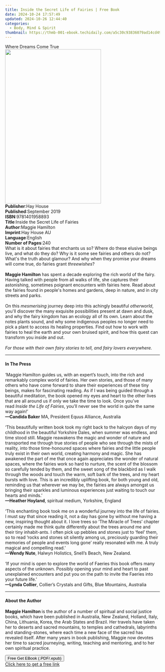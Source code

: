 ```yaml
---
title: Inside the Secret Life of Fairies | Free Book
date: 2024-10-24 17:57:49
updated: 2024-10-26 12:44:40
categories:
  - Body, Mind & Spirit
thumbnail: https://thmb-001-ebook.techidaily.com/a5c30c93836079ad14cd49f93a128bfa6c9e3921b54d90d96ed0a999bdb37180.jpg
---
```

<main id="book-container">
  <div class="flex flex-col">
    <div class="book-brief flex-1 py-6 px-4 sm:p-6 md:py-10 md:px-8">
      <!-- brief-->
      <div class="book-brief-main">Where Dreams Come True</div>
    </div>
    <div
      class="book-meta-info flex-1 grid gap-4 col-start-1 col-end-3 row-start-1 sm:mb-6 sm:grid-cols-4 lg:gap-6 lg:col-start-2 lg:row-end-6 lg:row-span-6 lg:mb-0"
    >
      <div
        class="book-meta-info-left place-content-center mt-4 p-4 text-sm leading-6 col-start-2 col-span-2 dark:text-slate-400"
      >
        <img
          class="w-full h-500 object-cover rounded-lg sm:h-255 sm:col-span-2 lg:col-span-full"
          src="https://img-001-ebook.techidaily.com/f31677dd90f9ca6f174b5a0ff48276ab0e623bb88c1fbb223a5ea2ce73ddbf91.jpg"
          alt=""
          width="312"
          height="500"
        />
      </div>
      <div
        class="book-meta-info-right mt-2 col-start-1 row-start-2 col-span-3 self-center"
      >
        <!-- meta data  -->
        <div class="flex flex-col px-4 md:px-8">
          <div class="flex-1">
            <strong>Publisher</strong>:<span class="px-2">Hay House</span>
          </div>
          <div class="flex-1">
            <strong>Published</strong>:<span class="px-2">September 2019</span>
          </div>
          <div class="flex-1">
            <strong>ISBN</strong>:<span class="px-2">9781401958893</span>
          </div>
          <div class="flex-1">
            <strong>Title</strong>:<span class="px-2"
              >Inside the Secret Life of Fairies</span
            >
          </div>
          <div class="flex-1">
            <strong>Author</strong>:<span class="px-2">Maggie Hamilton</span>
          </div>
          <div class="flex-1">
            <strong>Imprint</strong>:<span class="px-2">Hay House AU</span>
          </div>
          <div class="flex-1">
            <strong>Language</strong>:<span class="px-2">English</span>
          </div>
          <div class="flex-1">
            <strong>Number of Pages</strong>:<span class="px-2">240</span>
          </div>
        </div>
      </div>
    </div>
    <div class="book-description flex-1 py-6 px-4 sm:p-6 md:py-10 md:px-8">
      <div class="book-description-main">
        <div accordion-content="" id="description">
          What is it about fairies that enchants us so? Where do these elusive
          beings live, and what do they do? Why is it some see fairies and
          others do not? What's the truth about glamour? And why when they
          promise your dreams will come true, do fairies grant
          <i>threewishes</i>? <br /><br /><b>Maggie Hamilton</b> has spent a
          decade exploring the rich world of the fairy. Having talked with
          people from all walks of life, she captures their astonishing,
          sometimes poignant encounters with fairies here. Read about the
          fairies found in people's homes and gardens, deep in nature, and in
          city streets and parks. <br /><br />On this <i>mesmerising</i> journey
          deep into this achingly beautiful <i>otherworld</i>, you'll discover
          the many exquisite possibilities present at dawn and dusk, and why the
          fairy kingdom has an ecology all of its own. Learn about the notes
          plants sound, and why some indigenous peoples no longer need to pick a
          plant to access its healing properties. Find out how to work with
          fairies to heal the earth and your own bruised spirit, and how this
          quest can transform you inside and out. <br /><br /><i
            >For those with their own fairy stories to tell, and fairy lovers
            everywhere.</i
          >
        </div>
        <div class="accordion-fader"></div>
      </div>
    </div>
    <div class="book-excerpts flex-1 py-6 px-4 sm:p-6 md:py-10 md:px-8">
      <!-- excerpts-->
      <div class="book-excerpts-main">
        <hr />
        <h4 class="placeholder placeholder-heading">
          <span>In The Press</span>
        </h4>
        <p>
          ‘Maggie Hamilton guides us, with an expert’s touch, into the rich and
          remarkably complex world of fairies. Her own stories, and those of
          many others who have come forward to share their experiences of these
          tiny beings, makes for fascinating reading. As if I was being guided
          through a beautiful meditation, the book opened my eyes and heart to
          the other lives that are all around us if only we take the time to
          look. Once you’ve read&nbsp;<i>Inside the Life of Fairies</i>, you’ll
          never see the world in quite the same way again!’&nbsp;<br /><b
            >—Candida Baker</b
          >
          MA, President Equus Alliance, Australia<br /><br />‘This beautifully
          written book took my right back to the halcyon days of my childhood in
          the beautiful Yorkshire Dales, when summer was endless, and time stood
          still. Maggie reawakens the magic and wonder of nature and transported
          me through true stories of people who see through the mists of
          reality, into those time-honoured spaces where fairies and the little
          people truly exist in their own world, creating harmony and magic. She
          has awakened the part of me that once again appreciates the wonder of
          natural spaces, where the fairies work so hard to nurture, the scent
          of the blossom so carefully tended by them, and the sweet song of the
          blackbird as I walk through the woods and touch the warm, soft bark of
          the trees, and my heart bursts with love. This is an incredibly
          uplifting book, for both young and old, reminding us that wherever we
          may be, the fairies are always amongst us bringing their sparkles and
          luminous experiences just waiting to touch our hearts and minds.’<br /><b
            >—Heather Hoyland</b
          >, spiritual medium, Yorkshire, England<br />&nbsp;<br />‘This
          enchanting book took me on a wonderful journey into the life of
          fairies. I must say that since reading it, not a day has gone by
          without me having a new, inspiring thought about it. I love trees so
          ‘The Miracle of Trees’ chapter certainly made me think quite
          differently about the trees around me and their tiny inhabit-ants. I
          often pick up pebbles and stones just to ‘feel’ them, so to read
          ‘rocks and stones sit silently among us, preciously guarding their
          memories of people and events long gone’ really resonated with me. A
          truly magical and compelling read.’<br /><b>—Wendy Nute</b>, Halwyn
          Holistics, Snell’s Beach, New Zealand.<br /><br />‘If your mind is
          open to explore the world of Faeries this book offers many aspects of
          the unknown. Possibly opening your mind and heart to past unexplained
          encounters and put you on the path to invite the Faeries into your
          future life.’<br /><b>—Lynda Collier</b>, Collier’s Crystals and
          Gifts, Blue Mountains, Australia
        </p>
      </div>
    </div>
    <div class="book-about-author flex-1 py-6 px-4 sm:p-6 md:py-10 md:px-8">
      <!-- about author-->
      <div class="book-main-author-main">
        <hr />
        <h4 class="placeholder placeholder-heading">
          <span>About the Author</span>
        </h4>
        <p>
          <b>Maggie Hamilton </b>is the author of a number of spiritual and
          social justice books, which have been published in Australia, New
          Zealand, Holland, Italy, China, Lithuania, Korea, the Arab States and
          Brazil. Her travels have taken her to deserts and sacred mountains, to
          temples and cathedrals, labyrinths and standing-stones, where each
          time a new face of the sacred has revealed itself. After many years in
          book publishing, Maggie now devotes her time to sacred journeying,
          writing, teaching and mentoring, and to her own spiritual practice.
        </p>
      </div>
    </div>
    <div class="book-free-get flex-1 py-6 px-4 sm:p-6 md:py-10 md:px-8">
      <button
        id="btn-free-get"
        class="bg-blue-500 hover:bg-blue-700 text-white font-bold py-2 px-4 rounded"
      >
        Free Get EBook (.PDF/.epub)
      </button>
      <div id="countdown-display" class="px-2 text-lg mt-2"></div>
      <a
        id="free-link"
        class="hidden bg-blue-500 hover:bg-blue-700 text-white font-bold py-2 px-4 rounded"
        href="https://www.ebooks.com/en-us/book/209684740/inside-the-secret-life-of-fairies/maggie-hamilton/"
        target="_blank"
        >Click here to get a free link</a
      >
    </div>
    <script>
      let countdownTime = 0;
      let countdownInterval = null;
      document
        .getElementById('btn-free-get')
        .addEventListener('click', startCountdown);
      function startCountdown() {
        countdownTime = new Date().getTime() + 60000 * 3;
        countdownInterval = setInterval(updateCountdown, 1000);
        document.getElementById('btn-free-get').disabled = true;
        document
          .getElementById('btn-free-get')
          .classList.add('bg-gray-500', 'cursor-not-allowed');
      }
      function updateCountdown() {
        let currentTime = new Date().getTime();
        let timeLeft = countdownTime - currentTime;
        let secondsLeft = Math.floor(timeLeft / 1000);
        document.getElementById('countdown-display').innerHTML =
          `Remaining time: ${secondsLeft} seconds.`;
        if (secondsLeft <= 0) {
          clearInterval(countdownInterval);
          document.getElementById('btn-free-get').classList.add('hidden');
          document.getElementById('free-link').classList.remove('hidden');
          document.getElementById('countdown-display').innerHTML = '';
        }
      }
    </script>
  </div>
</main>
